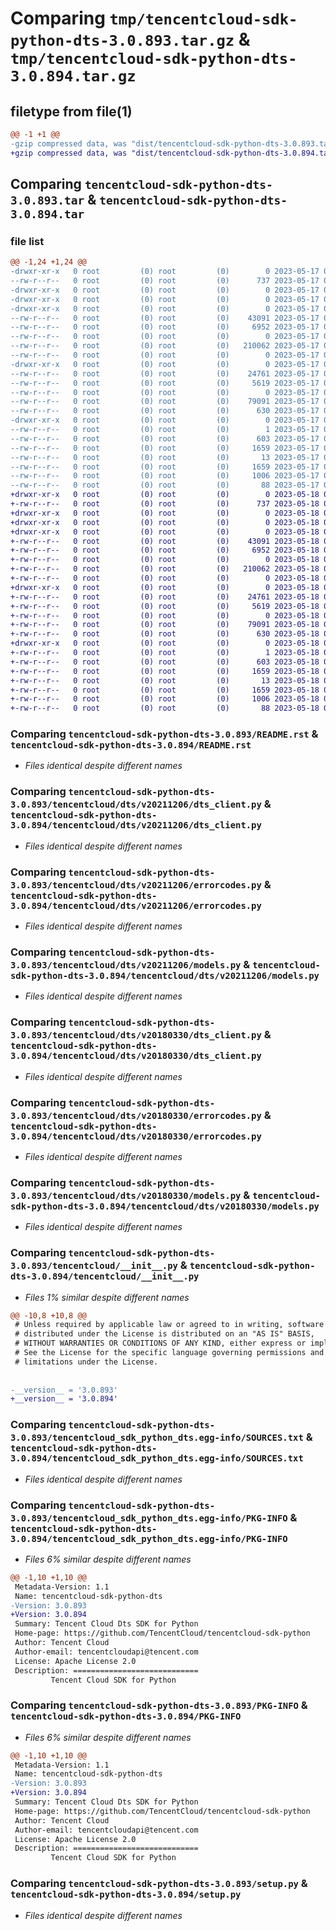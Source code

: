 # Comparing `tmp/tencentcloud-sdk-python-dts-3.0.893.tar.gz` & `tmp/tencentcloud-sdk-python-dts-3.0.894.tar.gz`

## filetype from file(1)

```diff
@@ -1 +1 @@
-gzip compressed data, was "dist/tencentcloud-sdk-python-dts-3.0.893.tar", last modified: Wed May 17 03:30:07 2023, max compression
+gzip compressed data, was "dist/tencentcloud-sdk-python-dts-3.0.894.tar", last modified: Thu May 18 00:24:50 2023, max compression
```

## Comparing `tencentcloud-sdk-python-dts-3.0.893.tar` & `tencentcloud-sdk-python-dts-3.0.894.tar`

### file list

```diff
@@ -1,24 +1,24 @@
-drwxr-xr-x   0 root         (0) root         (0)        0 2023-05-17 03:30:07.000000 tencentcloud-sdk-python-dts-3.0.893/
--rw-r--r--   0 root         (0) root         (0)      737 2023-05-17 03:30:06.000000 tencentcloud-sdk-python-dts-3.0.893/README.rst
-drwxr-xr-x   0 root         (0) root         (0)        0 2023-05-17 03:30:07.000000 tencentcloud-sdk-python-dts-3.0.893/tencentcloud/
-drwxr-xr-x   0 root         (0) root         (0)        0 2023-05-17 03:30:07.000000 tencentcloud-sdk-python-dts-3.0.893/tencentcloud/dts/
-drwxr-xr-x   0 root         (0) root         (0)        0 2023-05-17 03:30:07.000000 tencentcloud-sdk-python-dts-3.0.893/tencentcloud/dts/v20211206/
--rw-r--r--   0 root         (0) root         (0)    43091 2023-05-17 03:30:06.000000 tencentcloud-sdk-python-dts-3.0.893/tencentcloud/dts/v20211206/dts_client.py
--rw-r--r--   0 root         (0) root         (0)     6952 2023-05-17 03:30:06.000000 tencentcloud-sdk-python-dts-3.0.893/tencentcloud/dts/v20211206/errorcodes.py
--rw-r--r--   0 root         (0) root         (0)        0 2023-05-17 03:30:06.000000 tencentcloud-sdk-python-dts-3.0.893/tencentcloud/dts/v20211206/__init__.py
--rw-r--r--   0 root         (0) root         (0)   210062 2023-05-17 03:30:06.000000 tencentcloud-sdk-python-dts-3.0.893/tencentcloud/dts/v20211206/models.py
--rw-r--r--   0 root         (0) root         (0)        0 2023-05-17 03:30:06.000000 tencentcloud-sdk-python-dts-3.0.893/tencentcloud/dts/__init__.py
-drwxr-xr-x   0 root         (0) root         (0)        0 2023-05-17 03:30:07.000000 tencentcloud-sdk-python-dts-3.0.893/tencentcloud/dts/v20180330/
--rw-r--r--   0 root         (0) root         (0)    24761 2023-05-17 03:30:06.000000 tencentcloud-sdk-python-dts-3.0.893/tencentcloud/dts/v20180330/dts_client.py
--rw-r--r--   0 root         (0) root         (0)     5619 2023-05-17 03:30:06.000000 tencentcloud-sdk-python-dts-3.0.893/tencentcloud/dts/v20180330/errorcodes.py
--rw-r--r--   0 root         (0) root         (0)        0 2023-05-17 03:30:06.000000 tencentcloud-sdk-python-dts-3.0.893/tencentcloud/dts/v20180330/__init__.py
--rw-r--r--   0 root         (0) root         (0)    79091 2023-05-17 03:30:06.000000 tencentcloud-sdk-python-dts-3.0.893/tencentcloud/dts/v20180330/models.py
--rw-r--r--   0 root         (0) root         (0)      630 2023-05-17 03:30:06.000000 tencentcloud-sdk-python-dts-3.0.893/tencentcloud/__init__.py
-drwxr-xr-x   0 root         (0) root         (0)        0 2023-05-17 03:30:07.000000 tencentcloud-sdk-python-dts-3.0.893/tencentcloud_sdk_python_dts.egg-info/
--rw-r--r--   0 root         (0) root         (0)        1 2023-05-17 03:30:07.000000 tencentcloud-sdk-python-dts-3.0.893/tencentcloud_sdk_python_dts.egg-info/dependency_links.txt
--rw-r--r--   0 root         (0) root         (0)      603 2023-05-17 03:30:07.000000 tencentcloud-sdk-python-dts-3.0.893/tencentcloud_sdk_python_dts.egg-info/SOURCES.txt
--rw-r--r--   0 root         (0) root         (0)     1659 2023-05-17 03:30:07.000000 tencentcloud-sdk-python-dts-3.0.893/tencentcloud_sdk_python_dts.egg-info/PKG-INFO
--rw-r--r--   0 root         (0) root         (0)       13 2023-05-17 03:30:07.000000 tencentcloud-sdk-python-dts-3.0.893/tencentcloud_sdk_python_dts.egg-info/top_level.txt
--rw-r--r--   0 root         (0) root         (0)     1659 2023-05-17 03:30:07.000000 tencentcloud-sdk-python-dts-3.0.893/PKG-INFO
--rw-r--r--   0 root         (0) root         (0)     1006 2023-05-17 03:30:06.000000 tencentcloud-sdk-python-dts-3.0.893/setup.py
--rw-r--r--   0 root         (0) root         (0)       88 2023-05-17 03:30:07.000000 tencentcloud-sdk-python-dts-3.0.893/setup.cfg
+drwxr-xr-x   0 root         (0) root         (0)        0 2023-05-18 00:24:50.000000 tencentcloud-sdk-python-dts-3.0.894/
+-rw-r--r--   0 root         (0) root         (0)      737 2023-05-18 00:24:50.000000 tencentcloud-sdk-python-dts-3.0.894/README.rst
+drwxr-xr-x   0 root         (0) root         (0)        0 2023-05-18 00:24:50.000000 tencentcloud-sdk-python-dts-3.0.894/tencentcloud/
+drwxr-xr-x   0 root         (0) root         (0)        0 2023-05-18 00:24:50.000000 tencentcloud-sdk-python-dts-3.0.894/tencentcloud/dts/
+drwxr-xr-x   0 root         (0) root         (0)        0 2023-05-18 00:24:50.000000 tencentcloud-sdk-python-dts-3.0.894/tencentcloud/dts/v20211206/
+-rw-r--r--   0 root         (0) root         (0)    43091 2023-05-18 00:24:50.000000 tencentcloud-sdk-python-dts-3.0.894/tencentcloud/dts/v20211206/dts_client.py
+-rw-r--r--   0 root         (0) root         (0)     6952 2023-05-18 00:24:50.000000 tencentcloud-sdk-python-dts-3.0.894/tencentcloud/dts/v20211206/errorcodes.py
+-rw-r--r--   0 root         (0) root         (0)        0 2023-05-18 00:24:50.000000 tencentcloud-sdk-python-dts-3.0.894/tencentcloud/dts/v20211206/__init__.py
+-rw-r--r--   0 root         (0) root         (0)   210062 2023-05-18 00:24:50.000000 tencentcloud-sdk-python-dts-3.0.894/tencentcloud/dts/v20211206/models.py
+-rw-r--r--   0 root         (0) root         (0)        0 2023-05-18 00:24:50.000000 tencentcloud-sdk-python-dts-3.0.894/tencentcloud/dts/__init__.py
+drwxr-xr-x   0 root         (0) root         (0)        0 2023-05-18 00:24:50.000000 tencentcloud-sdk-python-dts-3.0.894/tencentcloud/dts/v20180330/
+-rw-r--r--   0 root         (0) root         (0)    24761 2023-05-18 00:24:50.000000 tencentcloud-sdk-python-dts-3.0.894/tencentcloud/dts/v20180330/dts_client.py
+-rw-r--r--   0 root         (0) root         (0)     5619 2023-05-18 00:24:50.000000 tencentcloud-sdk-python-dts-3.0.894/tencentcloud/dts/v20180330/errorcodes.py
+-rw-r--r--   0 root         (0) root         (0)        0 2023-05-18 00:24:50.000000 tencentcloud-sdk-python-dts-3.0.894/tencentcloud/dts/v20180330/__init__.py
+-rw-r--r--   0 root         (0) root         (0)    79091 2023-05-18 00:24:50.000000 tencentcloud-sdk-python-dts-3.0.894/tencentcloud/dts/v20180330/models.py
+-rw-r--r--   0 root         (0) root         (0)      630 2023-05-18 00:24:50.000000 tencentcloud-sdk-python-dts-3.0.894/tencentcloud/__init__.py
+drwxr-xr-x   0 root         (0) root         (0)        0 2023-05-18 00:24:50.000000 tencentcloud-sdk-python-dts-3.0.894/tencentcloud_sdk_python_dts.egg-info/
+-rw-r--r--   0 root         (0) root         (0)        1 2023-05-18 00:24:50.000000 tencentcloud-sdk-python-dts-3.0.894/tencentcloud_sdk_python_dts.egg-info/dependency_links.txt
+-rw-r--r--   0 root         (0) root         (0)      603 2023-05-18 00:24:50.000000 tencentcloud-sdk-python-dts-3.0.894/tencentcloud_sdk_python_dts.egg-info/SOURCES.txt
+-rw-r--r--   0 root         (0) root         (0)     1659 2023-05-18 00:24:50.000000 tencentcloud-sdk-python-dts-3.0.894/tencentcloud_sdk_python_dts.egg-info/PKG-INFO
+-rw-r--r--   0 root         (0) root         (0)       13 2023-05-18 00:24:50.000000 tencentcloud-sdk-python-dts-3.0.894/tencentcloud_sdk_python_dts.egg-info/top_level.txt
+-rw-r--r--   0 root         (0) root         (0)     1659 2023-05-18 00:24:50.000000 tencentcloud-sdk-python-dts-3.0.894/PKG-INFO
+-rw-r--r--   0 root         (0) root         (0)     1006 2023-05-18 00:24:50.000000 tencentcloud-sdk-python-dts-3.0.894/setup.py
+-rw-r--r--   0 root         (0) root         (0)       88 2023-05-18 00:24:50.000000 tencentcloud-sdk-python-dts-3.0.894/setup.cfg
```

### Comparing `tencentcloud-sdk-python-dts-3.0.893/README.rst` & `tencentcloud-sdk-python-dts-3.0.894/README.rst`

 * *Files identical despite different names*

### Comparing `tencentcloud-sdk-python-dts-3.0.893/tencentcloud/dts/v20211206/dts_client.py` & `tencentcloud-sdk-python-dts-3.0.894/tencentcloud/dts/v20211206/dts_client.py`

 * *Files identical despite different names*

### Comparing `tencentcloud-sdk-python-dts-3.0.893/tencentcloud/dts/v20211206/errorcodes.py` & `tencentcloud-sdk-python-dts-3.0.894/tencentcloud/dts/v20211206/errorcodes.py`

 * *Files identical despite different names*

### Comparing `tencentcloud-sdk-python-dts-3.0.893/tencentcloud/dts/v20211206/models.py` & `tencentcloud-sdk-python-dts-3.0.894/tencentcloud/dts/v20211206/models.py`

 * *Files identical despite different names*

### Comparing `tencentcloud-sdk-python-dts-3.0.893/tencentcloud/dts/v20180330/dts_client.py` & `tencentcloud-sdk-python-dts-3.0.894/tencentcloud/dts/v20180330/dts_client.py`

 * *Files identical despite different names*

### Comparing `tencentcloud-sdk-python-dts-3.0.893/tencentcloud/dts/v20180330/errorcodes.py` & `tencentcloud-sdk-python-dts-3.0.894/tencentcloud/dts/v20180330/errorcodes.py`

 * *Files identical despite different names*

### Comparing `tencentcloud-sdk-python-dts-3.0.893/tencentcloud/dts/v20180330/models.py` & `tencentcloud-sdk-python-dts-3.0.894/tencentcloud/dts/v20180330/models.py`

 * *Files identical despite different names*

### Comparing `tencentcloud-sdk-python-dts-3.0.893/tencentcloud/__init__.py` & `tencentcloud-sdk-python-dts-3.0.894/tencentcloud/__init__.py`

 * *Files 1% similar despite different names*

```diff
@@ -10,8 +10,8 @@
 # Unless required by applicable law or agreed to in writing, software
 # distributed under the License is distributed on an "AS IS" BASIS,
 # WITHOUT WARRANTIES OR CONDITIONS OF ANY KIND, either express or implied.
 # See the License for the specific language governing permissions and
 # limitations under the License.
 
 
-__version__ = '3.0.893'
+__version__ = '3.0.894'
```

### Comparing `tencentcloud-sdk-python-dts-3.0.893/tencentcloud_sdk_python_dts.egg-info/SOURCES.txt` & `tencentcloud-sdk-python-dts-3.0.894/tencentcloud_sdk_python_dts.egg-info/SOURCES.txt`

 * *Files identical despite different names*

### Comparing `tencentcloud-sdk-python-dts-3.0.893/tencentcloud_sdk_python_dts.egg-info/PKG-INFO` & `tencentcloud-sdk-python-dts-3.0.894/tencentcloud_sdk_python_dts.egg-info/PKG-INFO`

 * *Files 6% similar despite different names*

```diff
@@ -1,10 +1,10 @@
 Metadata-Version: 1.1
 Name: tencentcloud-sdk-python-dts
-Version: 3.0.893
+Version: 3.0.894
 Summary: Tencent Cloud Dts SDK for Python
 Home-page: https://github.com/TencentCloud/tencentcloud-sdk-python
 Author: Tencent Cloud
 Author-email: tencentcloudapi@tencent.com
 License: Apache License 2.0
 Description: ============================
         Tencent Cloud SDK for Python
```

### Comparing `tencentcloud-sdk-python-dts-3.0.893/PKG-INFO` & `tencentcloud-sdk-python-dts-3.0.894/PKG-INFO`

 * *Files 6% similar despite different names*

```diff
@@ -1,10 +1,10 @@
 Metadata-Version: 1.1
 Name: tencentcloud-sdk-python-dts
-Version: 3.0.893
+Version: 3.0.894
 Summary: Tencent Cloud Dts SDK for Python
 Home-page: https://github.com/TencentCloud/tencentcloud-sdk-python
 Author: Tencent Cloud
 Author-email: tencentcloudapi@tencent.com
 License: Apache License 2.0
 Description: ============================
         Tencent Cloud SDK for Python
```

### Comparing `tencentcloud-sdk-python-dts-3.0.893/setup.py` & `tencentcloud-sdk-python-dts-3.0.894/setup.py`

 * *Files identical despite different names*

